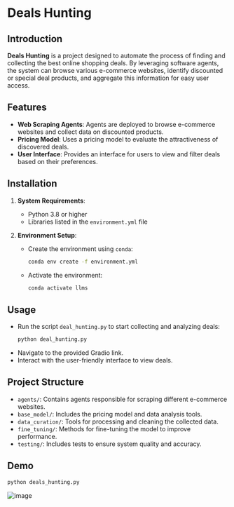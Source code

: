 # Deals Hunting

## Introduction

**Deals Hunting** is a project designed to automate the process of finding and collecting the best online shopping deals. By leveraging software agents, the system can browse various e-commerce websites, identify discounted or special deal products, and aggregate this information for easy user access.

## Features

- **Web Scraping Agents**: Agents are deployed to browse e-commerce websites and collect data on discounted products.  
- **Pricing Model**: Uses a pricing model to evaluate the attractiveness of discovered deals.  
- **User Interface**: Provides an interface for users to view and filter deals based on their preferences.  

## Installation

1. **System Requirements**:
   - Python 3.8 or higher  
   - Libraries listed in the `environment.yml` file  

2. **Environment Setup**:
   - Create the environment using `conda`:  
     ```bash
     conda env create -f environment.yml
     ```  
   - Activate the environment:  
     ```bash
     conda activate llms
     ```  

## Usage

- Run the script `deal_hunting.py` to start collecting and analyzing deals:  
  ```bash
  python deal_hunting.py
  ```  
- Navigate to the provided Gradio link.
- Interact with the user-friendly interface to view deals.

## Project Structure

- `agents/`: Contains agents responsible for scraping different e-commerce websites.  
- `base_model/`: Includes the pricing model and data analysis tools.  
- `data_curation/`: Tools for processing and cleaning the collected data.  
- `fine_tuning/`: Methods for fine-tuning the model to improve performance.  
- `testing/`: Includes tests to ensure system quality and accuracy.

## Demo
```bash
python deals_hunting.py
```
![image](https://github.com/user-attachments/assets/5d69d44b-4b6b-4dfc-be0b-3123feed5b28)
